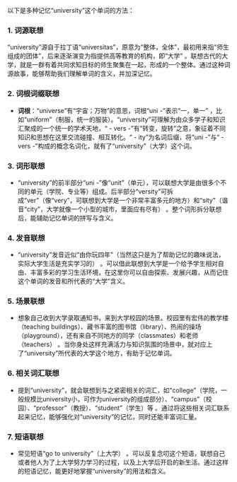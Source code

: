 以下是多种记忆“university”这个单词的方法：
### 1. 词源联想
“university”源自于拉丁语“universitas”，原意为“整体，全体”，最初用来指“师生组成的团体”，后来逐渐演变为指提供高等教育的机构，即“大学” 。联想古代的大学，就是一群有着共同求知目标的师生聚集在一起，形成的一个整体。通过这种词源故事，能够帮助我们理解单词的含义，并加深记忆。
### 2. 词根词缀联想
 - **词根**：“universe”有“宇宙；万物”的意思，词根“uni -”表示“一，单一” ，比如“uniform”（制服，统一的服装）。“university”可理解为由众多学子和知识汇聚成的一个统一的学术天地，“ - vers -”有“转变，旋转”之意，象征着不同知识和思想在这里交流碰撞、相互转化。“ - ity”为名词后缀，将“uni -”与“ - vers -”构成的概念名词化，就有了“university”（大学）这个词。 
### 3. 词形联想
 - “university”的前半部分“uni -”像“unit”（单元），可以联想大学是由很多个不同的单元（学院、专业等）组成。后半部分“versity”可拆成“ver”（像“very”，可联想到大学是一个非常丰富多元的地方）和“sity”（谐音“city”，大学就像一个小型的城市，里面应有尽有） 。整个词形拆分联想后，能辅助记忆单词的拼写与含义。
### 4. 发音联想
 - “university”发音近似“由你玩四年”（当然这只是为了帮助记忆的趣味说法，实际大学生活是充实学习的） 。可以借此联想到大学是一个给予学生相对自由、丰富多彩的学习生活环境，在这里你可以自由探索、发展兴趣，从而记住这个单词的发音和所代表的“大学”含义。
### 5. 场景联想
 - 想象自己收到大学录取通知书，来到大学校园的场景。校园里有宏伟的教学楼（teaching buildings）、藏书丰富的图书馆（library）、热闹的操场（playground），还有来自不同地方的同学（classmates）和老师（teachers） 。当你身处这样充满活力与知识氛围的场景中，就对应上了“university”所代表的大学这个地方，有助于记忆单词。
### 6. 相关词汇联想
 - 提到“university”，就会联想到与之紧密相关的词汇，如“college”（学院，一般规模比university小，可作为university的组成部分）、“campus”（校园）、“professor”（教授）、“student”（学生）等 。通过将这些相关词汇联系起来记忆，能够强化对“university”的记忆，同时还能丰富词汇量。
### 7. 短语联想
 - 常见短语“go to university”（上大学） 。可以反复念叨这个短语，联想自己或者他人为了上大学努力学习的过程，以及上大学后开启的新生活。通过这样的短语记忆，能更好地掌握“university”的用法和含义。 
